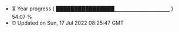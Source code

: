 - ⏳ Year progress { ████████████████▁▁▁▁▁▁▁▁▁▁▁▁▁▁ } 54.07 %
- ⏰ Updated on Sun, 17 Jul 2022 08:25:47 GMT

